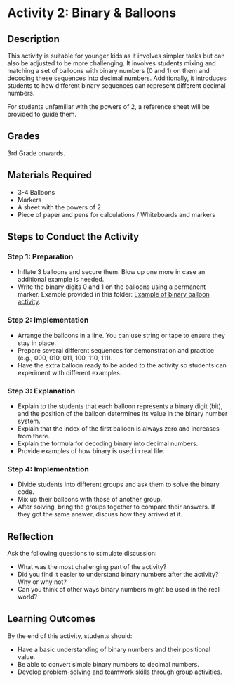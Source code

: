 # Activity 2: Binary & Balloons

## Description

This activity is suitable for younger kids as it involves simpler tasks but can also be adjusted to be more challenging. It involves students mixing and matching a set of balloons with binary numbers (0 and 1) on them and decoding these sequences into decimal numbers. Additionally, it introduces students to how different binary sequences can represent different decimal numbers.

For students unfamiliar with the powers of 2, a reference sheet will be provided to guide them.

## Grades

3rd Grade onwards.

## Materials Required

- 3-4 Balloons
- Markers
- A sheet with the powers of 2
- Piece of paper and pens for calculations / Whiteboards and markers

## Steps to Conduct the Activity

### Step 1: Preparation

- Inflate 3 balloons and secure them. Blow up one more in case an additional example is needed.
- Write the binary digits 0 and 1 on the balloons using a permanent marker. Example provided in this folder: [Example of binary balloon activity](../activity2/binaryballoons.jpg).

### Step 2: Implementation

- Arrange the balloons in a line. You can use string or tape to ensure they stay in place.
- Prepare several different sequences for demonstration and practice (e.g., 000, 010, 011, 100, 110, 111).
- Have the extra balloon ready to be added to the activity so students can experiment with different examples.

### Step 3: Explanation

- Explain to the students that each balloon represents a binary digit (bit), and the position of the balloon determines its value in the binary number system.
- Explain that the index of the first balloon is always zero and increases from there.
- Explain the formula for decoding binary into decimal numbers.
- Provide examples of how binary is used in real life.

### Step 4: Implementation

- Divide students into different groups and ask them to solve the binary code.
- Mix up their balloons with those of another group.
- After solving, bring the groups together to compare their answers. If they got the same answer, discuss how they arrived at it.

## Reflection

Ask the following questions to stimulate discussion:

- What was the most challenging part of the activity?
- Did you find it easier to understand binary numbers after the activity? Why or why not?
- Can you think of other ways binary numbers might be used in the real world?

## Learning Outcomes

By the end of this activity, students should:

- Have a basic understanding of binary numbers and their positional value.
- Be able to convert simple binary numbers to decimal numbers.
- Develop problem-solving and teamwork skills through group activities.

